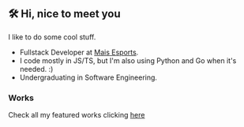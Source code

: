 ## 🛠 Hi, nice to meet you 

I like to do some cool stuff.

- Fullstack Developer at [Mais Esports](https://maisesports.com.br/).
- I code mostly in JS/TS, but I'm also using Python and Go when it's needed. :)
- Undergraduating in Software Engineering.
 
### Works

Check all my featured works clicking [here](https://www.guilherssousa.dev/work)
